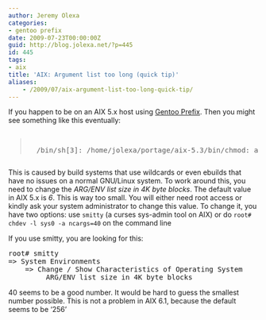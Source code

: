 ```yaml
---
author: Jeremy Olexa
categories:
- gentoo prefix
date: 2009-07-23T00:00:00Z
guid: http://blog.jolexa.net/?p=445
id: 445
tags:
- aix
title: 'AIX: Argument list too long (quick tip)'
aliases:
    - /2009/07/aix-argument-list-too-long-quick-tip/
---
```


If you happen to be on an AIX 5.x host using [Gentoo Prefix][1]. Then you might see something like this eventually:

<pre><blockquote>
  /bin/sh[3]: /home/jolexa/portage/aix-5.3/bin/chmod: arg list too long
</blockquote></pre>

This is caused by build systems that use wildcards or even ebuilds that have no issues on a normal GNU/Linux system. To work around this, you need to change the *ARG/ENV list size in 4K byte blocks*. The default value in AIX 5.x is *6*. This is way too small. You will either need root access or kindly ask your system administrator to change this value. To change it, you have two options: use `smitty` (a curses sys-admin tool on AIX) or do `root# chdev -l sys0 -a ncargs=40` on the command line

If you use smitty, you are looking for this:

<pre>root# smitty
=&gt; System Environments
    =&gt; Change / Show Characteristics of Operating System
         ARG/ENV list size in 4K byte blocks                [40]</pre>

40 seems to be a good number. It would be hard to guess the smallest number possible. This is not a problem in AIX 6.1, because the default seems to be &#8216;256&#8217;

 [1]: http://www.gentoo.org/proj/en/gentoo-alt/prefix/